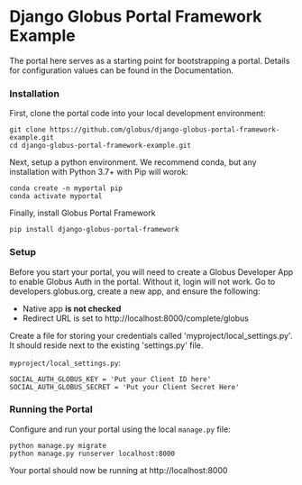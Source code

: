 # Django Globus Portal Framework Example

The portal here serves as a starting point for bootstrapping a portal. Details
for configuration values can be found in the Documentation.

### Installation 

First, clone the portal code into your local development environment:

    git clone https://github.com/globus/django-globus-portal-framework-example.git
    cd django-globus-portal-framework-example.git
   
Next, setup a python environment. We recommend conda, but any installation with
Python 3.7+ with Pip will worok:
 
    conda create -n myportal pip
    conda activate myportal
    
Finally, install Globus Portal Framework

    pip install django-globus-portal-framework
    
### Setup

Before you start your portal, you will need to create a Globus Developer App to enable
Globus Auth in the portal. Without it, login will not work. Go to developers.globus.org,
create a new app, and ensure the following:

* Native app **is not checked**
* Redirect URL is set to http://localhost:8000/complete/globus

Create a file for storing your credentials called 'myproject/local_settings.py'.
It should reside next to the existing 'settings.py' file.

`myproject/local_settings.py`:

    SOCIAL_AUTH_GLOBUS_KEY = 'Put your Client ID here'
    SOCIAL_AUTH_GLOBUS_SECRET = 'Put your Client Secret Here'

### Running the Portal

Configure and run your portal using the local `manage.py` file:

    python manage.py migrate
    python manage.py runserver localhost:8000

Your portal should now be running at http://localhost:8000